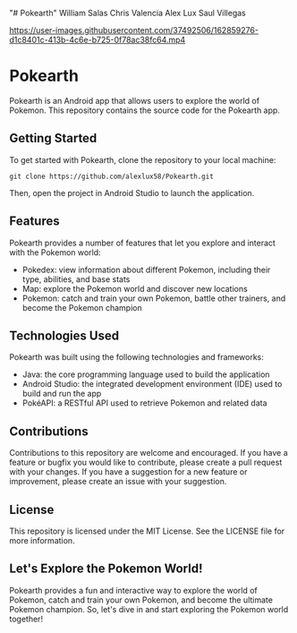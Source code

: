 "# Pokearth"
William Salas
Chris Valencia
Alex Lux
Saul Villegas


https://user-images.githubusercontent.com/37492506/162859276-d1c8401c-413b-4c6e-b725-0f78ac38fc64.mp4

# Pokearth
Pokearth is an Android app that allows users to explore the world of Pokemon. This repository contains the source code for the Pokearth app.

## Getting Started
To get started with Pokearth, clone the repository to your local machine:

```
git clone https://github.com/alexlux58/Pokearth.git
```
Then, open the project in Android Studio to launch the application.

## Features
Pokearth provides a number of features that let you explore and interact with the Pokemon world:

- Pokedex: view information about different Pokemon, including their type, abilities, and base stats
- Map: explore the Pokemon world and discover new locations
- Pokemon: catch and train your own Pokemon, battle other trainers, and become the Pokemon champion
## Technologies Used
Pokearth was built using the following technologies and frameworks:

- Java: the core programming language used to build the application
- Android Studio: the integrated development environment (IDE) used to build and run the app
- PokéAPI: a RESTful API used to retrieve Pokemon and related data
## Contributions
Contributions to this repository are welcome and encouraged. If you have a feature or bugfix you would like to contribute, please create a pull request with your changes. If you have a suggestion for a new feature or improvement, please create an issue with your suggestion.

## License
This repository is licensed under the MIT License. See the LICENSE file for more information.

## Let's Explore the Pokemon World!
Pokearth provides a fun and interactive way to explore the world of Pokemon, catch and train your own Pokemon, and become the ultimate Pokemon champion. So, let's dive in and start exploring the Pokemon world together!
